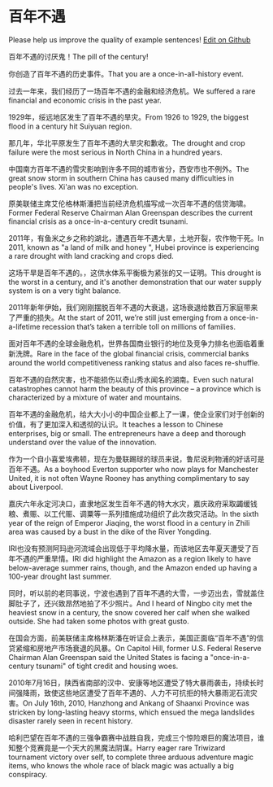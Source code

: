 # 百年不遇

Please help us improve the quality of example sentences! [Edit on Github](https://github.com/jiyushe/jiyu-example-sentence-source/blob/main/chinese/bainianbuyu.md)

<p><span class="chinese">百年不遇的讨厌鬼！</span><span class="english">The pill of the century!</span></p>

<p><span class="chinese">你创造了百年不遇的历史事件。</span><span class="english">That you are a once-in-all-history event.</span></p>

<p><span class="chinese">过去一年来，我们经历了一场百年不遇的金融和经济危机。</span><span class="english">We suffered a rare financial and economic crisis in the past year.</span></p>

<p><span class="chinese">1929年，绥远地区发生了百年不遇的旱灾。</span><span class="english">From 1926 to 1929, the biggest flood in a century hit Suiyuan region.</span></p>

<p><span class="chinese">那几年，华北平原发生了百年不遇的大旱灾和歉收。</span><span class="english">The drought and crop failure were the most serious in North China in a hundred years.</span></p>

<p><span class="chinese">中国南方百年不遇的雪灾影响到许多不同的城市省分，西安市也不例外。</span><span class="english">The great snow storm in southern China has caused many difficulties in people's lives. Xi'an was no exception.</span></p>

<p><span class="chinese">原美联储主席艾伦格林斯潘把当前经济危机描写成一次百年不遇的信贷海啸。</span><span class="english">Former Federal Reserve Chairman Alan Greenspan describes the current financial crisis as a once-in-a-century credit tsunami.</span></p>

<p><span class="chinese">2011年，有鱼米之乡之称的湖北，遭遇百年不遇大旱，土地开裂，农作物干死。</span><span class="english">In 2011, known as "a land of milk and honey ", Hubei province is experiencing a rare drought with land cracking and crops died.</span></p>

<p><span class="chinese">这场干旱是百年不遇的。，这供水体系平衡极为紧张的又一证明。</span><span class="english">This drought is the worst in a century, and it's another demonstration that our water supply system is on a very tight balance.</span></p>

<p><span class="chinese">2011年新年伊始，我们刚刚摆脱百年不遇的大衰退，这场衰退给数百万家庭带来了严重的损失。</span><span class="english">At the start of 2011, we’re still just emerging from a once-in-a-lifetime recession that’s taken a terrible toll on millions of families.</span></p>

<p><span class="chinese">面对百年不遇的全球金融危机，世界各国商业银行的地位及竞争力排名也面临着重新洗牌。</span><span class="english">Rare in the face of the global financial crisis, commercial banks around the world competitiveness ranking status and also faces re-shuffle.</span></p>

<p><span class="chinese">百年不遇的自然灾害，也不能损伤以奇山秀水闻名的湖南。</span><span class="english">Even such natural catastrophes cannot harm the beauty of this province – a province which is characterized by a mixture of water and mountains.</span></p>

<p><span class="chinese">百年不遇的金融危机，给大大小小的中国企业都上了一课，使企业家们对于创新的价值，有了更加深入和透彻的认识。</span><span class="english">It teaches a lesson to Chinese enterprises, big or small. The entrepreneurs have a deep and thorough understand over the value of the innovation.</span></p>

<p><span class="chinese">作为一个自小喜爱埃弗顿，现在为曼联踢球的球员来说，鲁尼说利物浦的好话可是百年不遇。</span><span class="english">As a boyhood Everton supporter who now plays for Manchester United, it is not often Wayne Rooney has anything complimentary to say about Liverpool.</span></p>

<p><span class="chinese">嘉庆六年永定河决口，直隶地区发生百年不遇的特大水灾，嘉庆政府采取蠲缓钱粮、煮赈、以工代赈、调粟等一系列措施成功组织了此次救灾活动。</span><span class="english">In the sixth year of the reign of Emperor Jiaqing, the worst flood in a century in Zhili area was caused by a bust in the dike of the River Yongding.</span></p>

<p><span class="chinese">IRI也没有预测阿玛逊河流域会出现低于平均降水量，而该地区去年夏天遭受了百年不遇的严重旱情。</span><span class="english">IRI did highlight the Amazon as a region likely to have below-average summer rains, though, and the Amazon ended up having a 100-year drought last summer.</span></p>

<p><span class="chinese">同时，听以前的老同事说，宁波也遇到了百年不遇的大雪，一步迈出去，雪就盖住脚肚子了，还兴致昂然地拍了不少照片。</span><span class="english">And I heard of Ningbo city met the heaviest snow in a century, the snow covered her calf when she walked outside. She had taken some photos with great gusto.</span></p>

<p><span class="chinese">在国会方面，前美联储主席格林斯潘在听证会上表示，美国正面临“百年不遇”的信贷紧缩和房地产市场衰退的风暴。</span><span class="english">On Capitol Hill, former U.S. Federal Reserve Chairman Alan Greenspan said the United States is facing a "once-in-a-century tsunami" of tight credit and housing woes.</span></p>

<p><span class="chinese">2010年7月16日，陕西省南部的汉中、安康等地区遭受了特大暴雨袭击，持续长时间强降雨，致使这些地区遭受了百年不遇的、人力不可抗拒的特大暴雨泥石流灾害。</span><span class="english">On July 16th, 2010, Hanzhong and Ankang of Shaanxi Province was stricken by long-lasting heavy storms, which ensued the mega landslides disaster rarely seen in recent history.</span></p>

<p><span class="chinese">哈利巴望在百年不遇的三强争霸赛中战胜自我，完成三个惊险艰巨的魔法项目，谁知整个竞赛竟是一个天大的黑魔法阴谋。</span><span class="english">Harry eager rare Triwizard tournament victory over self, to complete three arduous adventure magic items, who knows the whole race of black magic was actually a big conspiracy.</span></p>

